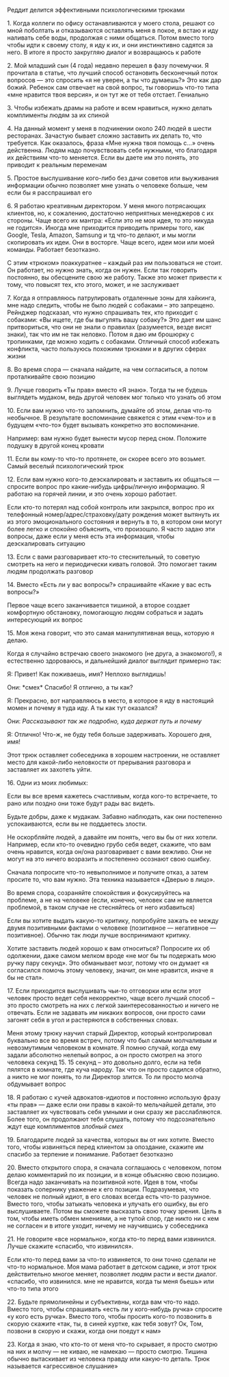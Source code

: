 Реддит делится эффективными психологическими трюками

1\. Когда коллеги по офису останавливаются у моего стола, решают со мной поболтать и отказываются оставлять меня в покое, я встаю и иду наливать себе воды, продолжая с ними общаться. Потом вместо того чтобы идти к своему столу, я иду к их, и они инстинктивно садятся за него. В итоге я просто закругляю диалог и возвращаюсь к работе

2\. Мой младший сын (4 года) недавно перешел в фазу почемучки. Я прочитала в статье, что лучший способ остановить бесконечный поток вопросов — это спросить «я не уверен, а ты что думаешь?» Это как дар божий. Ребенок сам отвечает на свой вопрос, ты говоришь что-то типа «мне нравится твоя версия», и он тут же от тебя отстает. Гениально

3\. Чтобы избежать драмы на работе и всем нравиться, нужно делать комплименты людям за их спиной

4\. На данный момент у меня в подчинении около 240 людей в шести ресторанах. Зачастую бывает сложно заставить их делать то, что требуется. Как оказалось, фраза «Мне нужна твоя помощь с…» очень действенна. Людям надо почувствовать себя нужными, что благодаря их действиям что-то меняется. Если вы даете им это понять, это приводит к реальным переменам

5\. Простое выслушивание кого-либо без дачи советов или выуживания информации обычно позволяет мне узнать о человеке больше, чем если бы я расспрашивал его

6\. Я работаю креативным директором. У меня много потрясающих клиентов, но, к сожалению, достаточно неприятных менеджеров с их стороны. Чаще всего их мантра: «Если это не моя идея, то это никуда не годится». Иногда мне приходится приводить примеры того, как Google, Tesla, Amazon, Samsung и тд что-то делают, и мы могли скопировать их идеи. Они в восторге. Чаще всего, идеи мои или моей команды. Работает безотказно.

С этим «трюком» поаккуратнее – каждый раз им пользоваться не стоит. Он работает, но нужно знать, когда он нужен. Если так говорить постоянно, вы обесцените свою же работу. Также это может привести к тому, что повысят тех, кто этого, может, и не заслуживает

7\. Когда я отправляюсь патрулировать отдаленные зоны для хайкинга, мне надо следить, чтобы не было людей с собаками – это запрещено. Рейнджер подсказал, что нужно спрашивать тех, кто приходит с собаками: «Вы ищете, где бы выгулять вашу собаку?» Это дает им шанс притвориться, что они не знали о правилах (разумеется, везде висят знаки), так что им не так неловко. Потом я даю им брошюрку с тропинками, где можно ходить с собаками. Отличный способ избежать конфликта, часто пользуюсь похожими трюками и в других сферах жизни

8\. Во время спора — сначала найдите, на чем согласиться, а потом проталкивайте свою позицию

9\. Лучше говорить «Ты прав» вместо «Я знаю». Тогда ты не будешь выглядеть мудаком, ведь другой человек мог только что узнать об этом

10\. Если вам нужно что-то запомнить, думайте об этом, делая что-то необычное. В результате воспоминание свяжется с этим «чем-то» и в будущем «что-то» будет вызывать конкретно это воспоминание.

Например: вам нужно будет вынести мусор перед сном. Положите подушку в другой конец кровати

11\. Если вы кому-то что-то протянете, он скорее всего это возьмет. Самый веселый психологический трюк

12\. Если вам нужно кого-то деэскалировать и заставить их общаться — спросите вопрос про какие-нибудь цифры/личную информацию. Я работаю на горячей линии, и это очень хорошо работает.

Если кто-то потерял над собой контроль или закрылся, вопрос про их телефонный номер/адрес/страховку/дату рождения может вытянуть их из этого эмоционального состояния и вернуть в то, в котором они могут более легко и спокойно объяснить, что произошло. Я часто задаю эти вопросы, даже если у меня есть эта информация, чтобы деэскалировать ситуацию

13\. Если с вами разговаривает кто-то стеснительный, то советую смотреть на него и периодически кивать головой. Это помогает таким людям продолжать разговор

14\. Вместо «Есть ли у вас вопросы?» спрашивайте «Какие у вас есть вопросы?»

Первое чаще всего заканчивается тишиной, а второе создает комфортную обстановку, помогающую людям собраться и задать интересующий их вопрос

15\. Моя жена говорит, что это самая манипулятивная вещь, которую я делаю.

Когда я случайно встречаю своего знакомого (не друга, а знакомого!), я естественно здороваюсь, и дальнейший диалог выглядит примерно так:

Я: Привет! Как поживаешь, имя? Неплохо выглядишь!

Они: \*смех\* Спасибо! Я отлично, а ты как?

Я: Прекрасно, вот направляюсь в место, в которое я иду в настоящий момен и почему я туда иду. А ты как тут оказался?

Они: *Рассказывают так же подробно, куда держат путь и почему*

Я: Отлично! Что-ж, не буду тебя больше задерживать. Хорошего дня, имя!

Этот трюк оставляет собеседника в хорошем настроении, не оставляет место для какой-либо неловкости от прерывания разговора и заставляет их захотеть уйти.

16\. Одни из моих любимых:

Если вы все время кажетесь счастливым, когда кого-то встречаете, то рано или поздно они тоже будут рады вас видеть.

Будьте добры, даже к мудакам. Забавно наблюдать, как они постепенно успокаиваются, если вы не поддаетесь злости.

Не оскорбляйте людей, а давайте им понять, чего вы бы от них хотели. Например, если кто-то очевидно грубо себя ведет, скажите, что вам очень нравится, когда он/она разговаривает с вами вежливо. Они не могут на это ничего возразить и постепенно осознают свою ошибку.

Сначала попросите что-то невыполнимое и получите отказ, а затем просите то, что вам нужно. Эта техника называется «Дверью в лицо».

Во время спора, созраняйте спокойствия и фокусируйтесь на проблеме, а не на человеке (если, конечно, человек сам не является проблемой, в таком случае не стесняйтесь от него избавиться)

Если вы хотите выдать какую-то критику, попробуйте зажать ее между двумя позитивными фактами о человеке (позитивное — негативное — позитивное). Обычно так люди лучше воспринимают критику.

Хотите заставить людей хорошо к вам относиться? Попросите их об одолжении, даже самом мелком вроде «не мог бы ты подержать мою ручку пару секунд». Это обманывает мозг, потому что он думает «я согласился помочь этому человеку, значит, он мне нравится, иначе я бы не стал».

17\. Если приходится выслушивать чьи-то отговорки или если этот человек просто ведет себя некорректно, чаще всего лучший способ – это просто смотреть на них с легкой заинтересованностью и ничего не отвечать. Если не задавать им никаких вопросов, они просто сами загонят себя в угол и растеряются в собственных словах.

Меня этому трюку научил старый Директор, который контролировал буквально все во время встреч, потому что был самым молчаливым и невозмутимым человеком в комнате. Я помню случай, когда ему задали абсолютно нелепый вопрос, а он просто смотрел на этого человека секунд 15\. 15 секунд – это довольно долго, если на тебя пялятся в комнате, где куча народу. Так что он просто садился обратно, а никто не мог понять, то ли Директор злится. То ли просто молча обдумывает вопрос

18\. Я работаю с кучей адвокатов-идиотов и постоянно использую фразу «ты прав» — даже если они правы в какой-то мельчайшей детали, это заставляет их чувствовать себя умными и они сразу же расслабляются. Более того, он продолжают тебя слушать, потому что подсознательно ждут еще комплиментов *злобный смех*

19\. Благодарите людей за качества, которых вы от них хотите. Вместо того, чтобы извиняться перед клиентом за опоздание, скажите им спасибо за терпение и понимание. Работает безотказно

20\. Вместо открытого спора, я сначала соглашаюсь с человеком, потом делаю комментарий по их позиции, и в конце объясняю свою позицию. Всегда надо заканчивать на позитивной ноте. Идея в том, чтобы показать сопернику уважение к его позиции. Подразумевая, что человек не полный идиот, в его словах всегда есть что-то разумное. Вместо того, чтобы затыкать человека и улучать его ошибку, вы его выслушиваете. Потом вы сможете высказать свою точку зрения. Цель в том, чтобы иметь обмен мнениями, а не тупой спор, где никто ни с кем не согласен и в итоге уходит, ничему не научившись у собеседника

21\. Не говорите «все нормально», когда кто-то перед вами извинился. Лучше скажите «спасибо, что извинился».

Если кто-то перед вами за что-то извиняется, то они точно сделали не что-то нормальное. Моя мама работает в детском садике, и этот трюк действительно многое меняет, позволяет людям расти и вести диалог. «спасибо, что извинился. мне не нравится, когда ты меня бьешь» или что-то типа этого

22\. Будьте прямолинейны и субъективны, когда вам что-то надо. Вместо того, чтобы спрашивать «есть ли у кого-нибудь ручка» спросите «у кого есть ручка». Вместо того, чтобы просить кого-то позвонить в скорую скажите «так, ты, в синей куртке, как тебя зовут? Ок, Том, позвони в скорую и скажи, когда они поедут к нам»

23\. Когда я знаю, что кто-то от меня что-то скрывает, я просто смотрю на них и молчу — не киваю, не намекаю — просто смотрю. Тишина обычно вытаскивает из человека правду или какую-то деталь. Трюк называется «агрессивное слушание»